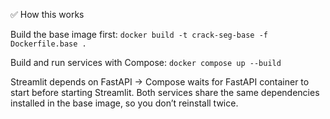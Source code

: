 ✅ How this works

Build the base image first:
    ```
    docker build -t crack-seg-base -f Dockerfile.base .
    ```

Build and run services with Compose:
    ```
    docker compose up --build
    ```

Streamlit depends on FastAPI → Compose waits for FastAPI container to start before starting Streamlit.
Both services share the same dependencies installed in the base image, so you don’t reinstall twice.
